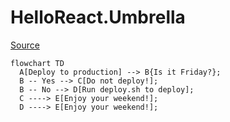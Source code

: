 # HelloReact.Umbrella

[Source](https://betterprogramming.pub/phoenix-1-6-with-typescript-react-bea7f3a792d5)

```mermaid
flowchart TD
  A[Deploy to production] --> B{Is it Friday?};
  B -- Yes --> C[Do not deploy!];
  B -- No --> D[Run deploy.sh to deploy];
  C ----> E[Enjoy your weekend!];
  D ----> E[Enjoy your weekend!];
```
